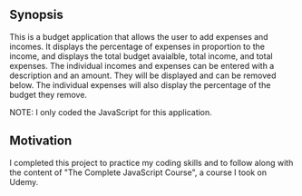 ## Synopsis

This is a budget application that allows the user to add expenses and incomes. It displays the percentage of expenses in proportion to the income, and displays the total budget avaialble, total income, and total expenses. The individual incomes and expenses can be entered with a description and an amount. They will be displayed and can be removed below. The individual expenses will also display the percentage of the budget they remove.

NOTE: I only coded the JavaScript for this application.

## Motivation

I completed this project to practice my coding skills and to follow along with the content of "The Complete JavaScript Course", a course I took on Udemy.
